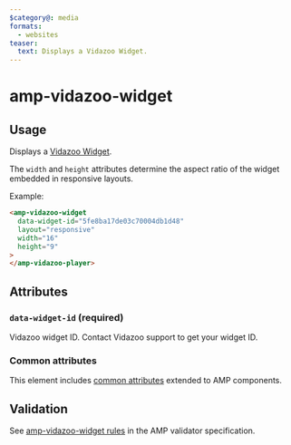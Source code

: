 ```yaml
---
$category@: media
formats:
  - websites
teaser:
  text: Displays a Vidazoo Widget.
---
```


<!--
Copyright 2020 The AMP HTML Authors. All Rights Reserved.

Licensed under the Apache License, Version 2.0 (the "License");
you may not use this file except in compliance with the License.
You may obtain a copy of the License at

      http://www.apache.org/licenses/LICENSE-2.0

Unless required by applicable law or agreed to in writing, software
distributed under the License is distributed on an "AS-IS" BASIS,
WITHOUT WARRANTIES OR CONDITIONS OF ANY KIND, either express or implied.
See the License for the specific language governing permissions and
limitations under the License.
-->

# amp-vidazoo-widget

## Usage

Displays a [Vidazoo Widget](https://www.vidazoo.com/).

The `width` and `height` attributes determine the aspect ratio of the widget embedded in responsive layouts.

Example:

```html
<amp-vidazoo-widget
  data-widget-id="5fe8ba17de03c70004db1d48"
  layout="responsive"
  width="16"
  height="9"
>
</amp-vidazoo-player>
```

## Attributes

### `data-widget-id` (required)

Vidazoo widget ID. Contact Vidazoo support to get your widget ID.

### Common attributes

This element includes [common attributes](https://amp.dev/documentation/guides-and-tutorials/learn/common_attributes)
extended to AMP components.

## Validation

See [amp-vidazoo-widget rules](validator-amp-vidazoo-widget.protoascii) in the AMP validator specification.
